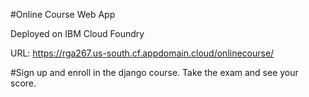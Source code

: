 #Online Course Web App

Deployed on IBM Cloud Foundry

URL: https://rga267.us-south.cf.appdomain.cloud/onlinecourse/

#Sign up and enroll in the django course. Take the exam and see your score.
